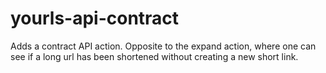 # yourls-api-contract
Adds a contract API action. Opposite to the expand action, where one can see if a long url has been shortened without creating a new short link.
